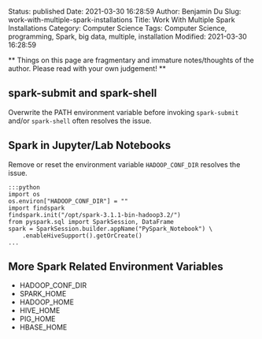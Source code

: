 Status: published
Date: 2021-03-30 16:28:59
Author: Benjamin Du
Slug: work-with-multiple-spark-installations
Title: Work With Multiple Spark Installations
Category: Computer Science
Tags: Computer Science, programming, Spark, big data, multiple, installation
Modified: 2021-03-30 16:28:59

**
Things on this page are fragmentary and immature notes/thoughts of the author.
Please read with your own judgement!
**


## spark-submit and spark-shell

Overwrite the PATH environment variable before invoking `spark-submit` and/or `spark-shell` 
often resolves the issue.

## Spark in Jupyter/Lab Notebooks

Remove or reset the environment variable `HADOOP_CONF_DIR` resolves the issue.

    :::python
    import os
    os.environ["HADOOP_CONF_DIR"] = ""
    import findspark
    findspark.init("/opt/spark-3.1.1-bin-hadoop3.2/")
    from pyspark.sql import SparkSession, DataFrame
    spark = SparkSession.builder.appName("PySpark_Notebook") \
        .enableHiveSupport().getOrCreate()
    ...

## More Spark Related Environment Variables

- HADOOP_CONF_DIR
- SPARK_HOME
- HADOOP_HOME
- HIVE_HOME
- PIG_HOME
- HBASE_HOME